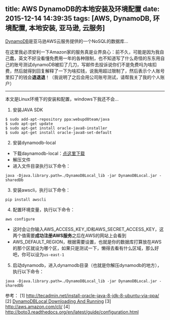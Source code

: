 title: AWS DynamoDB的本地安装及环境配置
date: 2015-12-14 14:39:35
tags: [AWS, DynamoDB, 环境配置, 本地安装, 亚马逊, 云服务]
---
[DynamoDB](http://docs.aws.amazon.com/amazondynamodb/latest/developerguide/Introduction.html)是亚马逊AWS云服务提供的一个NoSQL的数据库…

在这里我必须安利一下Amazon家的服务真是业界良心：前不久，可能是因为我自己蠢，英文不好没看懂免费用一年的各种限制，也不知道写了什么奇怪的东东用自己的账号测试dynamoDB被扣了几刀，写邮件去投诉说你们不是免费吗为啥扣费，然后就得到回复解释了一下为啥扣钱，说我用超过限制了，然后表示个人账号里扣了的钱会**退退退**！（我说明了之后会用公司账号测试，请帮我关了我的个人账户）

---
本文是Linux环境下的安装和配置，windows下我还不会…
1. 安装JAVA SDK
```
$ sudo add-apt-repository ppa:webupd8team/java
$ sudo apt-get update
$ sudo apt-get install oracle-java8-installer
$ sudo apt-get install oracle-java8-set-default
```
2. 安装dynamodb-local
 * 下载daynamodb-local：[点这里下载](http://dynamodb-local.s3-website-us-west-2.amazonaws.com/dynamodb_local_latest.tar.gz)
 * 解压文件
 * 进入文件目录执行以下命令：
```
java -Djava.library.path=./DynamoDBLocal_lib -jar DynamoDBLocal.jar -sharedDb
```
3. 安装awscli，执行以下命令：
```
pip install awscli
``` 
4. 配置环境变量，执行以下命令：
```
aws configure
```
 * 这时会让你输入AWS_ACCESS_KEY_ID和AWS_SECRET_ACCESS_KEY，这两个值需要**成功注册AWS服务**之后在AWS的网站上会看到
 * AWS_DEFAULT_REGION，根据需要设置，也就是你的数据库打算放在AWS的那个区就设为哪个区，如果只是测试一下，懒得去看有什么区域，那么好吧，你可以设为`us-east-1`
5. 启动dynamodb，进入dynamodb目录（也就是你解压dynamodb的地方），执行以下命令：
``` 
java -Djava.library.path=./DynamoDBLocal_lib -jar DynamoDBLocal.jar -sharedDb
```

参考：
[1] http://tecadmin.net/install-oracle-java-8-jdk-8-ubuntu-via-ppa/
[2] [DynamoDBLocal Downloading And Running](http://docs.aws.amazon.com/amazondynamodb/latest/developerguide/Tools.DynamoDBLocal.html#Tools.DynamoDBLocal.DownloadingAndRunning)
[3] http://aws.amazon.com/cli/
[4] http://boto3.readthedocs.org/en/latest/guide/configuration.html